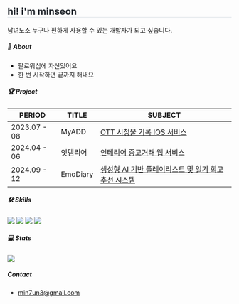 <div style="text-align: left;"> 
    <h2 style="border-bottom: 1px solid #d8dee4; color: #282d33;"> hi! i'm minseon </h2>  
    <div style="font-weight: 700; font-size: 15px; text-align: left; color: #282d33;">  </div> 
</div>

남녀노소 누구나 편하게 사용할 수 있는 개발자가 되고 싶습니다.

##### 🚀 About 
- 팔로워십에 자신있어요 
- 한 번 시작하면 끝까지 해내요

##### 🏆 Project  
| PERIOD | TITLE | SUBJECT |
| ------- | ------- | -------|
| 2023.07 - 08 | MyADD | [OTT 시청물 기록 IOS 서비스](https://github.com/my-ADD/myADD-server) |
| 2024.04 - 06 | 잇템리어 |  [인테리어 중고거래 웹 서비스](https://github.com/jiminseon/Itemrier_springBoot) | 
| 2024.09 - 12 | EmoDiary | [생성형 AI 기반 플레이리스트 및 일기 회고 추천 시스템](https://github.com/jiminseon/AI_RecommenderSystem) |

##### 🛠️ Skills
<img src="https://img.shields.io/badge/Spring-6DB33F?style=flat&logo=spring&logoColor=white">
<img src="https://img.shields.io/badge/Java-ED8B00?style=flat&logo=openjdk&logoColor=white">
<img src="https://img.shields.io/badge/C-00599C?style=flat&logo=c&logoColor=white">
<img src="https://img.shields.io/badge/Python-14354C?style=flat&logo=python&logoColor=white">

##### 💻 Stats
<div style="text-align: left;"> 
      <img src="https://github-readme-stats.vercel.app/api?username=jiminseon&bg_color=180,ffffff,00000000&title_color=e43f81&text_color=e43f81"/> 
</div>
    
##### Contact

- min7un3@gmail.com

